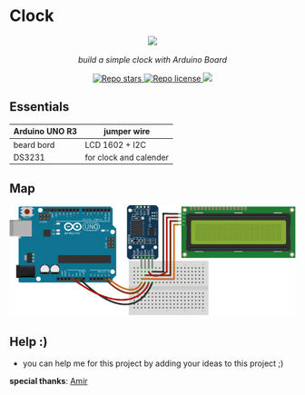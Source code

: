 # Clock
<div align="center">
  <img src ="https://www.nsmbl.nl/wp-content/uploads/2020/11/Schermafbeelding-2020-11-24-om-12.33.25.png">
    <p><i> build a simple clock with Arduino Board</i></p>
  <a href="https://github.com/mehranalam/clock" target="blank">
<img src="https://img.shields.io/github/stars/mehranalam/clock?style=flat-square" alt="Repo stars"/>
</a>
  <a href="https://github.com/mehranalam/clock/blob/master/LICENSE" target="blank">
<img src="https://img.shields.io/github/license/mehranalam/clock?style=flat-square" alt="Repo license" />
</a>
  <img src="https://img.shields.io/github/languages/code-size/mehranalam/clock?style=flat-square">
</div>

## Essentials

| Arduino UNO R3 | jumper wire |
| ------------- | ------------- |
| beard bord | LCD 1602 + I2C |
| DS3231 | for clock and calender |

## Map

![♡](https://raw.githubusercontent.com/Mehranalam/Clock/main/Clock-Shamatik.png)

## Help :)

- you can help me for this project by adding your ideas to this project ;)


**special thanks**: [Amir](https://github.com/BlackIQ)
